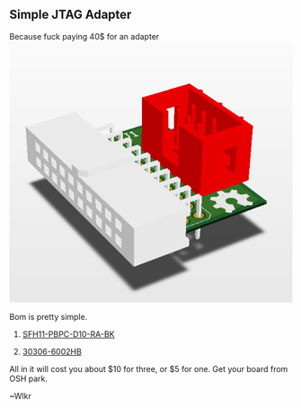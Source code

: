 Simple JTAG Adapter
-----------

Because fuck paying 40$ for an adapter
![alt tag](Part.PNG)

Bom is pretty simple.

1. [SFH11-PBPC-D10-RA-BK](http://www.digikey.ca/product-detail/en/sullins-connector-solutions/SFH11-PBPC-D10-RA-BK/S9205-ND/1990098)

2. [30306-6002HB](http://www.digikey.ca/product-detail/en/3m/30306-6002HB/3M15451-ND/1237391)

All in it will cost you about $10 for three, or $5 for one. Get your board from OSH park.

~Wlkr
